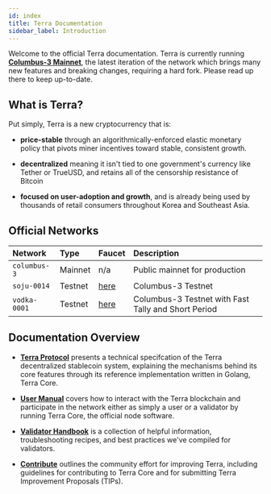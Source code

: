 ```yaml
---
id: index
title: Terra Documentation
sidebar_label: Introduction
---
```


Welcome to the official Terra documentation. Terra is currently running [**Columbus-3 Mainnet**](columbus3.md), the latest iteration of the network which brings many new features and breaking changes, requiring a hard fork. Please read up there to keep up-to-date.

## What is Terra?

Put simply, Terra is a new cryptocurrency that is:

- **price-stable** through an algorithmically-enforced elastic monetary policy that pivots miner incentives toward stable, consistent growth.

- **decentralized** meaning it isn't tied to one government's currency like Tether or TrueUSD, and retains all of the censorship resistance of Bitcoin

- **focused on user-adoption and growth**, and is already being used by thousands of retail consumers throughout Korea and Southeast Asia.

## Official Networks

| Network      | Type    | Faucet                                   | Description                                         |
| :----------- | :------ | :--------------------------------------- | :-------------------------------------------------- |
| `columbus-3` | Mainnet | n/a                                      | Public mainnet for production                       |
| `soju-0014`  | Testnet | [here](https://soju-faucet.terra.money/) | Columbus-3 Testnet                                  |
| `vodka-0001` | Testnet | [here](https://faucet.terra.money/)      | Columbus-3 Testnet with Fast Tally and Short Period |

## Documentation Overview

- [**Terra Protocol**](dev-how-terra-works.md) presents a technical specifcation of the Terra decentralized stablecoin system, explaining the mechanisms behind its core features through its reference implementation written in Golang, Terra Core.

- [**User Manual**](node-installation.md) covers how to interact with the Terra blockchain and participate in the network either as simply a user or a validator by running Terra Core, the official node software.

- [**Validator Handbook**](validator-intro.md) is a collection of helpful information, troubleshooting recipes, and best practices we've compiled for validators.

- [**Contribute**](contribute-contributing.md) outlines the community effort for improving Terra, including guidelines for contributing to Terra Core and for submitting Terra Improvement Proposals (TIPs).
